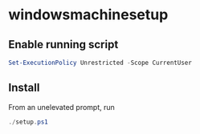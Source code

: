 # windowsmachinesetup

## Enable running script
```powershell
Set-ExecutionPolicy Unrestricted -Scope CurrentUser
```

## Install
From an unelevated prompt, run
```powershell
./setup.ps1
```
